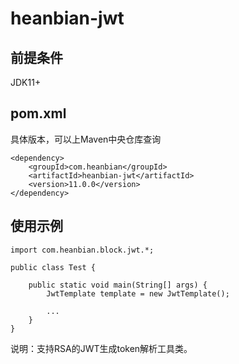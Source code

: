 # heanbian-jwt

## 前提条件

JDK11+

## pom.xml

具体版本，可以上Maven中央仓库查询

```
<dependency>
	<groupId>com.heanbian</groupId>
	<artifactId>heanbian-jwt</artifactId>
	<version>11.0.0</version>
</dependency>
```

## 使用示例

```
import com.heanbian.block.jwt.*;

public class Test {

	public static void main(String[] args) {
		JwtTemplate template = new JwtTemplate();
		
		...
	}
}
```

说明：支持RSA的JWT生成token解析工具类。